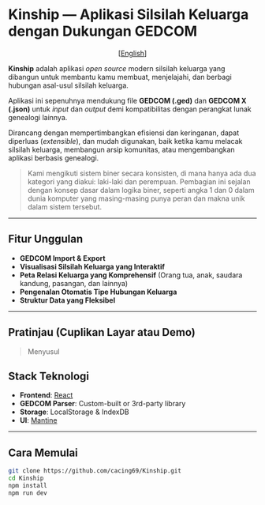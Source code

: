 # Kinship — Aplikasi Silsilah Keluarga dengan Dukungan GEDCOM

<p align="center">
  [<a href="../README.md">English</a>]
</p>

**Kinship** adalah aplikasi *open source* modern silsilah keluarga yang dibangun untuk membantu kamu membuat, menjelajahi, dan berbagi hubungan asal-usul silsilah keluarga.

Aplikasi ini sepenuhnya mendukung file **GEDCOM (.ged)** dan **GEDCOM X (.json)**  untuk *input* dan *output* demi kompatibilitas dengan perangkat lunak genealogi lainnya.

Dirancang dengan mempertimbangkan efisiensi dan keringanan, dapat diperluas (*extensible*), dan mudah digunakan, baik ketika kamu melacak silsilah keluarga, membangun arsip komunitas, atau mengembangkan aplikasi berbasis genealogi.

>Kami mengikuti sistem biner secara konsisten, di mana hanya ada dua kategori yang diakui: laki-laki dan perempuan. Pembagian ini sejalan dengan konsep dasar dalam logika biner, seperti angka 1 dan 0 dalam dunia komputer yang masing-masing punya peran dan makna unik dalam sistem tersebut.

---

## Fitur Unggulan

- **GEDCOM Import & Export**
- **Visualisasi Silsilah Keluarga yang Interaktif**
- **Peta Relasi Keluarga yang Komprehensif** (Orang tua, anak, saudara kandung, pasangan, dan lainnya)
- **Pengenalan Otomatis Tipe Hubungan Keluarga**
- **Struktur Data yang Fleksibel**

---

## Pratinjau (Cuplikan Layar atau Demo)

> Menyusul

## Stack Teknologi

- **Frontend**: [React](https://react.dev/)
- **GEDCOM Parser**: Custom-built or 3rd-party library
- **Storage**: LocalStorage & IndexDB
- **UI**: [Mantine](https://mantine.dev/)

---

## Cara Memulai

```bash
git clone https://github.com/cacing69/Kinship.git
cd Kinship
npm install
npm run dev
